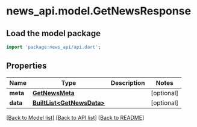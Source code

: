 # news_api.model.GetNewsResponse

## Load the model package
```dart
import 'package:news_api/api.dart';
```

## Properties
Name | Type | Description | Notes
------------ | ------------- | ------------- | -------------
**meta** | [**GetNewsMeta**](GetNewsMeta.md) |  | [optional] 
**data** | [**BuiltList&lt;GetNewsData&gt;**](GetNewsData.md) |  | [optional] 

[[Back to Model list]](../README.md#documentation-for-models) [[Back to API list]](../README.md#documentation-for-api-endpoints) [[Back to README]](../README.md)


